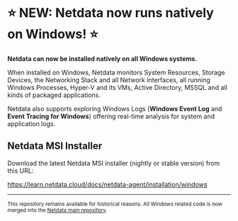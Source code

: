 # :star: NEW: Netdata now runs natively on Windows! :star:

**Netdata can now be installed natively on all Windows systems.**

When installed on Windows, Netdata monitors System Resources, Storage Devices, the Networking Stack and all Network Interfaces, all running Windows Processes, Hyper-V and its VMs, Active Directory, MSSQL and all kinds of packaged applications.

Netdata also supports exploring Windows Logs (**Windows Event Log** and **Event Tracing for Windows**) offering real-time analysis for system and application logs.

## Netdata MSI Installer

Download the latest Netdata MSI installer (nightly or stable version) from this URL:

https://learn.netdata.cloud/docs/netdata-agent/installation/windows

---

<small>This repository remains available for historical reasons. All Windows related code is now merged into the [Netdata main repository](https://github.com/netdata/netdata).</small>
